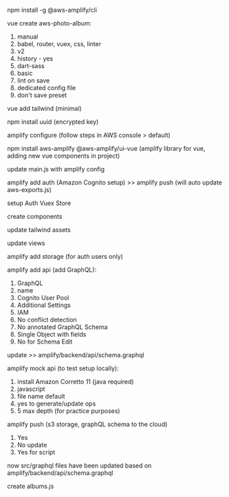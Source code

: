 npm install -g @aws-amplify/cli

vue create aws-photo-album:

1. manual
2. babel, router, vuex, css, linter
3. v2
4. history - yes
5. dart-sass
6. basic
7. lint on save
8. dedicated config file
9. don't save preset

vue add tailwind (minimal)

npm install uuid (encrypted key)

amplify configure (follow steps in AWS console > default)

npm install aws-amplify @aws-amplify/ui-vue (amplify library for vue, adding new vue components in project)

update main.js with amplify config

amplify add auth (Amazon Cognito setup) >> amplify push (will auto update aws-exports.js)

setup Auth Vuex Store

create components

update tailwind assets

update views

amplify add storage (for auth users only)

amplify add api (add GraphQL):

1. GraphQL
2. name
3. Cognito User Pool
4. Additional Settings
5. IAM
6. No conflict detection
7. No annotated GraphQL Schema
8. Single Object with fields
9. No for Schema Edit

update >> amplify/backend/api/schema.graphql

amplify mock api (to test setup locally):

1. install Amazon Corretto 11 (java required)
2. javascript
3. file name default
4. yes to generate/update ops
5. 5 max depth (for practice purposes)

amplify push (s3 storage, graphQL schema to the cloud)

1. Yes
2. No update
3. Yes for script

now src/graphql files have been updated based on amplify/backend/api/schema.graphql

create albums.js
